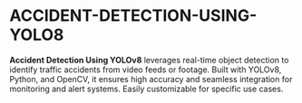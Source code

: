 # ACCIDENT-DETECTION-USING-YOLO8
**Accident Detection Using YOLOv8** leverages real-time object detection to identify traffic accidents from video feeds or footage. Built with YOLOv8, Python, and OpenCV, it ensures high accuracy and seamless integration for monitoring and alert systems. Easily customizable for specific use cases.
